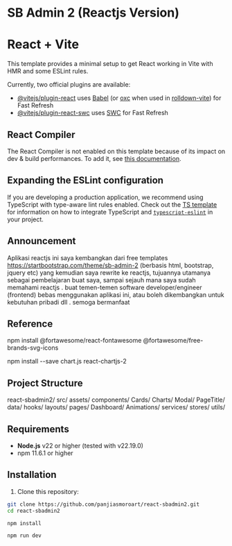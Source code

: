 # SB Admin 2 (Reactjs Version)

# React + Vite

This template provides a minimal setup to get React working in Vite with HMR and some ESLint rules.

Currently, two official plugins are available:

- [@vitejs/plugin-react](https://github.com/vitejs/vite-plugin-react/blob/main/packages/plugin-react) uses [Babel](https://babeljs.io/) (or [oxc](https://oxc.rs) when used in [rolldown-vite](https://vite.dev/guide/rolldown)) for Fast Refresh
- [@vitejs/plugin-react-swc](https://github.com/vitejs/vite-plugin-react/blob/main/packages/plugin-react-swc) uses [SWC](https://swc.rs/) for Fast Refresh

## React Compiler

The React Compiler is not enabled on this template because of its impact on dev & build performances. To add it, see [this documentation](https://react.dev/learn/react-compiler/installation).

## Expanding the ESLint configuration

If you are developing a production application, we recommend using TypeScript with type-aware lint rules enabled. Check out the [TS template](https://github.com/vitejs/vite/tree/main/packages/create-vite/template-react-ts) for information on how to integrate TypeScript and [`typescript-eslint`](https://typescript-eslint.io) in your project.


## Announcement

Aplikasi reactjs ini saya kembangkan dari free templates https://startbootstrap.com/theme/sb-admin-2 (berbasis html, bootstrap, jquery etc)
yang kemudian saya rewrite ke reactjs, tujuannya utamanya sebagai pembelajaran buat saya, sampai sejauh mana saya sudah memahami reactjs .
buat temen-temen  software developer/engineer (frontend) bebas menggunakan aplikasi ini, atau boleh dikembangkan 
untuk kebutuhan pribadi dll . semoga bermanfaat

## Reference 

npm install @fortawesome/react-fontawesome @fortawesome/free-brands-svg-icons

npm install --save chart.js react-chartjs-2

## Project Structure

react-sbadmin2/
  src/
    assets/
    components/
      Cards/
      Charts/
      Modal/
      PageTitle/
    data/
    hooks/
    layouts/
    pages/
      Dashboard/
      Animations/
    services/
    stores/
    utils/


## Requirements

- **Node.js** v22 or higher (tested with v22.19.0)
- npm 11.6.1 or higher

## Installation

1. Clone this repository:

```bash
git clone https://github.com/panjiasmoroart/react-sbadmin2.git
cd react-sbadmin2

npm install

npm run dev
